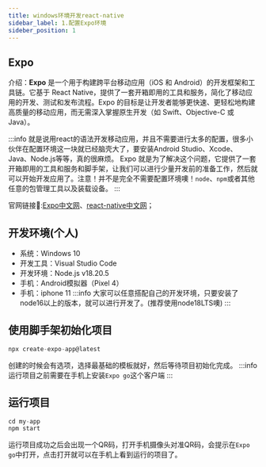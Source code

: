 ```yaml
---
title: windows环境开发react-native
sidebar_label: 1.配置Expo环境
sideber_position: 1
---
```

## Expo

介绍：**Expo** 是一个用于构建跨平台移动应用（iOS 和 Android）的开发框架和工具链。它基于 React Native，提供了一套开箱即用的工具和服务，简化了移动应用的开发、测试和发布流程。Expo 的目标是让开发者能够更快速、更轻松地构建高质量的移动应用，而无需深入掌握原生开发（如 Swift、Objective-C 或 Java）。

:::info
就是说用react的语法开发移动应用，并且不需要进行太多的配置，很多小伙伴在配置环境这一块就已经脑壳大了，要安装Android Studio、Xcode、Java、Node.js等等，真的很麻烦。 Expo 就是为了解决这个问题，它提供了一套开箱即用的工具和服务和脚手架，让我们可以进行少量开发前的准备工作，然后就可以开始开发应用了。注意！并不是完全不需要配置环境噢！`node`、`npm`或者其他任意的包管理工具以及装载设备。
:::

官网链接🚀️:[Expo中文网](https://expo.nodejs.cn/)、[react-native中文网](https://reactnative.cn/)；

## 开发环境(个人)
- 系统：Windows 10
- 开发工具：Visual Studio Code
- 开发环境：Node.js v18.20.5
- 手机：Android模拟器（Pixel 4）
- 手机：iphone 11
:::info
大家可以任意搭配自己的开发环境，只要安装了node16以上的版本，就可以进行开发了。(推荐使用node18LTS噢)
:::

## 使用脚手架初始化项目
````javascript title="终端命令"
npx create-expo-app@latest
````
创建的时候会有选项，选择最基础的模板就好，然后等待项目初始化完成。
:::info
运行项目之前需要在手机上安装`Expo go`这个客户端
:::
## 运行项目
````javascript title="终端命令"
cd my-app
npm start
````

运行项目成功之后会出现一个QR码，打开手机摄像头对准QR码，会提示在`Expo go`中打开，点击打开就可以在手机上看到运行的项目了。

